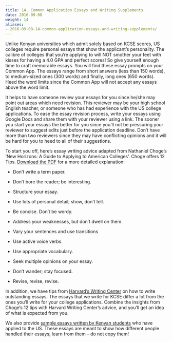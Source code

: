 ```yaml
---
title: 14. Common Application Essays and Writing Supplements
date: 2016-09-08
weight: 14
aliases:
- 2016-09-08-14-common-application-essays-and-writing-supplements/
---
```


Unlike Kenyan universities which admit solely based on KCSE scores, US colleges require personal essays that show the applicant’s personality. The calibre of colleges that you’re applying to will NOT smother your feet with kisses for having a 4.0 GPA and perfect scores! So give yourself enough time to craft memorable essays. You will find these essay prompts on your Common App. The essays range from short answers (less than 150 words), to medium-sized ones (300 words) and finally, long ones (650 words). Heed the word limits since the Common App will not accept any essays above the word limit.

It helps to have someone review your essays for you since he/she may point out areas which need revision. This reviewer may be your high school English teacher, or someone who has had experience with the US college applications. To ease the essay revision process, write your essays using Google Docs and share them with your reviewer using a link. The sooner you start your essays the better for you since you’ll not be pressuring your reviewer to suggest edits just before the application deadline. Don’t have more than two reviewers since they may have conflicting opinions and it will be hard for you to heed to all of their suggestions.

To start you off, here’s essay writing advice adapted from Nathaniel Choge’s ‘New Horizons: A Guide to Applying to American Colleges’. Choge offers 12 Tips. [Download the PDF](https://drive.google.com/drive/folders/0BxcN6nrpsXL6VUlPWThlaTdtZ1E?resourcekey=0-zab22OZ9EjcJWeng8nFplA&usp=sharing) for a more detailed explanation:

* Don’t write a term paper.

* Don’t bore the reader; be interesting.

* Structure your essay.

* Use lots of personal detail; show, don’t tell.

* Be concise. Don’t be wordy.

* Address your weaknesses, but don’t dwell on them.

* Vary your sentences and use transitions

* Use active voice verbs.

* Use appropriate vocabulary.

* Seek multiple opinions on your essay.

* Don’t wander; stay focused.

* Revise, revise, revise.

In addition, we have tips from [Harvard’s Writing Center](https://drive.google.com/drive/folders/0BxcN6nrpsXL6d1loaHVla18tOFk?resourcekey=0-kQM5ikUi2Hg-l49PoM6oVg&usp=sharing) on how to write outstanding essays. The essays that we write for KCSE differ a lot from the ones you’ll write for your college applications. Combine the insights from Choge’s 12 tips with Harvard Writing Center’s advice, and you’ll get an idea of what is expected from you.

We also provide [sample essays written by Kenyan students](https://drive.google.com/drive/folders/0BxcN6nrpsXL6TEFFalUyWUtZelU?resourcekey=0-I2J6rjM3AVogyOpaTrLJCg&usp=sharing) who have applied to the US. These essays are meant to show how different people handled their essays; learn from them – do not copy them!
